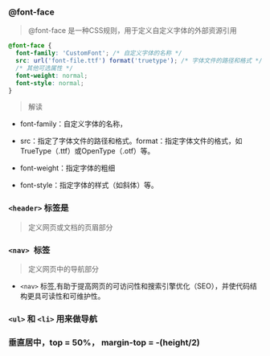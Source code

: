 ### @font-face 
> @font-face 是一种CSS规则，用于定义自定义字体的外部资源引用

```css
@font-face {
  font-family: 'CustomFont'; /* 自定义字体的名称 */
  src: url('font-file.ttf') format('truetype'); /* 字体文件的路径和格式 */
  /* 其他可选属性 */
  font-weight: normal;
  font-style: normal;
}
```

> 解读

* font-family：自定义字体的名称，
* src：指定了字体文件的路径和格式。format：指定字体文件的格式，如TrueType（.ttf）或OpenType（.otf）等。

* font-weight：指定字体的粗细
* font-style：指定字体的样式（如斜体）等。

### `<header>` 标签是 
> 定义网页或文档的页眉部分

### `<nav> `标签
> 定义网页中的导航部分
* `<nav>` 标签,有助于提高网页的可访问性和搜索引擎优化（SEO），并使代码结构更具可读性和可维护性。

### `<ul>` 和 `<li>` 用来做导航

### 垂直居中，top = 50%， margin-top = -(height/2)
